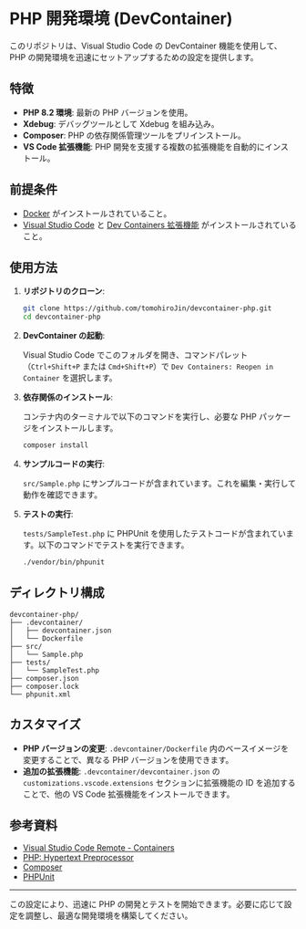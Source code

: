 # PHP 開発環境 (DevContainer)

このリポジトリは、Visual Studio Code の DevContainer 機能を使用して、PHP の開発環境を迅速にセットアップするための設定を提供します。

## 特徴

- **PHP 8.2 環境**: 最新の PHP バージョンを使用。
- **Xdebug**: デバッグツールとして Xdebug を組み込み。
- **Composer**: PHP の依存関係管理ツールをプリインストール。
- **VS Code 拡張機能**: PHP 開発を支援する複数の拡張機能を自動的にインストール。

## 前提条件

- [Docker](https://www.docker.com/) がインストールされていること。
- [Visual Studio Code](https://code.visualstudio.com/) と [Dev Containers 拡張機能](https://marketplace.visualstudio.com/items?itemName=ms-vscode-remote.remote-containers) がインストールされていること。

## 使用方法

1. **リポジトリのクローン**:

   ```bash
   git clone https://github.com/tomohiroJin/devcontainer-php.git
   cd devcontainer-php
   ```

2. **DevContainer の起動**:

   Visual Studio Code でこのフォルダを開き、コマンドパレット（`Ctrl+Shift+P` または `Cmd+Shift+P`）で `Dev Containers: Reopen in Container` を選択します。

3. **依存関係のインストール**:

   コンテナ内のターミナルで以下のコマンドを実行し、必要な PHP パッケージをインストールします。

   ```bash
   composer install
   ```

4. **サンプルコードの実行**:

   `src/Sample.php` にサンプルコードが含まれています。これを編集・実行して動作を確認できます。

5. **テストの実行**:

   `tests/SampleTest.php` に PHPUnit を使用したテストコードが含まれています。以下のコマンドでテストを実行できます。

   ```bash
   ./vendor/bin/phpunit
   ```

## ディレクトリ構成

```
devcontainer-php/
├── .devcontainer/
│   ├── devcontainer.json
│   └── Dockerfile
├── src/
│   └── Sample.php
├── tests/
│   └── SampleTest.php
├── composer.json
├── composer.lock
└── phpunit.xml
```

## カスタマイズ

- **PHP バージョンの変更**: `.devcontainer/Dockerfile` 内のベースイメージを変更することで、異なる PHP バージョンを使用できます。
- **追加の拡張機能**: `.devcontainer/devcontainer.json` の `customizations.vscode.extensions` セクションに拡張機能の ID を追加することで、他の VS Code 拡張機能をインストールできます。

## 参考資料

- [Visual Studio Code Remote - Containers](https://code.visualstudio.com/docs/remote/containers)
- [PHP: Hypertext Preprocessor](https://www.php.net/)
- [Composer](https://getcomposer.org/)
- [PHPUnit](https://phpunit.de/)

---

この設定により、迅速に PHP の開発とテストを開始できます。必要に応じて設定を調整し、最適な開発環境を構築してください。 